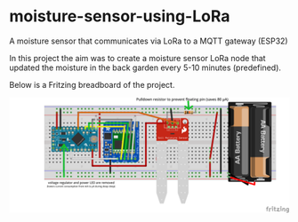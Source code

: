 # moisture-sensor-using-LoRa
A moisture sensor that communicates via LoRa to a MQTT gateway (ESP32)

In this project the aim was to create a moisture sensor LoRa node that updated the moisture in the back garden every 5-10 minutes (predefined).

Below is a Fritzing breadboard of the project.

![fritzing breadboard](https://github.com/rowdy15/moisture-sensor-using-LoRa/blob/master/MoistureSensor_simple_bb.png)
